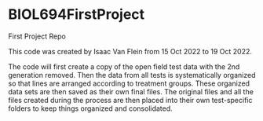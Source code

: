 # BIOL694FirstProject
First Project Repo

This code was created by Isaac Van Flein from 15 Oct 2022 to 19 Oct 2022. 

The code will first create a copy of the open field test data with the 2nd 
generation removed. Then the data from all tests is systematically 
organized so that lines are arranged according to treatment groups. These 
organized data sets are then saved as their own final files. The original 
files and all the files created during the process are then placed into 
their own test-specific folders to keep things organized and consolidated. 
